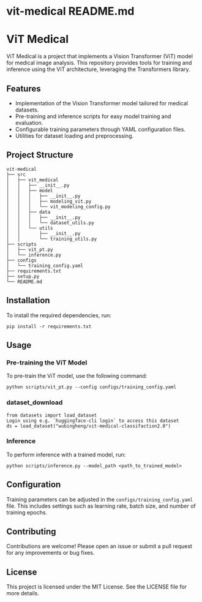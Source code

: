 # vit-medical README.md

# ViT Medical

ViT Medical is a project that implements a Vision Transformer (ViT) model for medical image analysis. This repository provides tools for training and inference using the ViT architecture, leveraging the Transformers library.

## Features

- Implementation of the Vision Transformer model tailored for medical datasets.
- Pre-training and inference scripts for easy model training and evaluation.
- Configurable training parameters through YAML configuration files.
- Utilities for dataset loading and preprocessing.

## Project Structure

```
vit-medical
├── src
│   ├── vit_medical
│   │   ├── __init__.py
│   │   ├── model
│   │   │   ├── __init__.py
│   │   │   ├── modeling_vit.py
│   │   │   └── vit_modeling_config.py
│   │   ├── data
│   │   │   ├── __init__.py
│   │   │   └── dataset_utils.py
│   │   └── utils
│   │       ├── __init__.py
│   │       └── training_utils.py
├── scripts
│   ├── vit_pt.py
│   └── inference.py
├── configs
│   └── training_config.yaml
├── requirements.txt
├── setup.py
└── README.md
```

## Installation

To install the required dependencies, run:

```
pip install -r requirements.txt
```

## Usage

### Pre-training the ViT Model

To pre-train the ViT model, use the following command:

```
python scripts/vit_pt.py --config configs/training_config.yaml
```
### dataset_download
```
from datasets import load_dataset
Login using e.g. `huggingface-cli login` to access this dataset
ds = load_dataset("wubingheng/vit-medical-classifaction2.0")
```
### Inference

To perform inference with a trained model, run:

```
python scripts/inference.py --model_path <path_to_trained_model>
```

## Configuration

Training parameters can be adjusted in the `configs/training_config.yaml` file. This includes settings such as learning rate, batch size, and number of training epochs.

## Contributing

Contributions are welcome! Please open an issue or submit a pull request for any improvements or bug fixes.

## License

This project is licensed under the MIT License. See the LICENSE file for more details.

